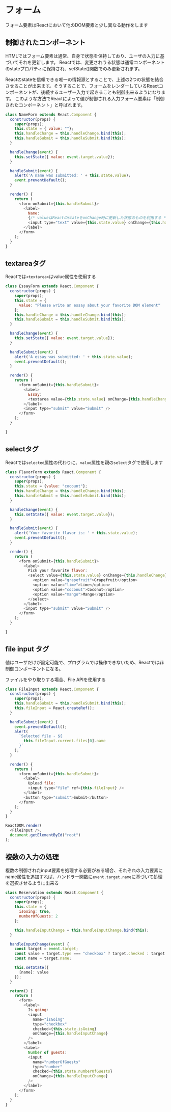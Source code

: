 # フォーム

フォーム要素はReactにおいて他のDOM要素と少し異なる動作をします

## 制御されたコンポーネント

HTMLではフォーム要素は通常、自身で状態を保持しており、ユーザの入力に基づいてそれを更新します。
Reactでは、変更されうる状態は通常コンポーネントのstateプロパティに保持され、setState()関数でのみ更新されます。

Reactのstateを信頼できる唯一の情報源とすることで、上述の2つの状態を結合させることが出来ます。そうすることで、フォームをレンダーしているReactコンポーネントが、後続するユーザー入力で起きることも制御出来るようになります。
このような方法でReactによって値が制御される入力フォーム要素は「制御されたコンポーネント」と呼ばれます。

```javascript
class NameForm extends React.Component {
  constructor(props) {
    super(props);
    this.state = { value: ""};
    this.handleChange = this.handleChange.bind(this);
    this.handleSubmit = this.handleSubmit.bind(this);
  }

  handleChange(event) {
    this.setState({ value: event.target.value});
  }

  handleSubmit(event) {
    alert('A name was submitted: ' + this.state.value);
    event.preventDefault();
  }

  render() {
    return (
      <form onSubmit={this.handleSubmit}>
        <label>
          Name:
          {/* valueはReactのstateをonChange時に更新した状態のものを利用する */}
          <input type="text" value={this.state.value} onChange={this.handleChange} />
        </label>
      </form>
    );
  }
}
```

## textareaタグ

Reactでは`<textarea>`はvalue属性を使用する

```javascript
class EssayForm extends React.Component {
  constructor(props) {
    super(props);
    this.state = {
      value: "Please write an essay about your favorite DOM element"
    };
    this.handleChange = this.handleChange.bind(this);
    this.handleSubmit = this.handleSubmit.bind(this);
  }

  handleChange(event) {
    this.setState({ value: event.target.value});
  }

  handleSubmit(event) {
    alert('A essay was submitted: ' + this.state.value);
    event.preventDefault();
  }

  render() {
    return (
      <form onSubmit={this.handleSubmit}>
        <label>
          Essay:
          <textarea value={this.state.value} onChange={this.handleChange} />
        </label>
        <input type="submit" value="Submit" />
      </form>
    );
  }

}
```

## selectタグ

Reactでは`selected`属性の代わりに、`value`属性を親の`select`タグで使用します

```javascript
class FlavorForm extends React.Component {
  constructor(props) {
    super(props);
    this.state = {value: "cocount"};
    this.handleChange = this.handleChange.bind(this);
    this.handleSubmit = this.handleSubmit.bind(this);
  }

  handleChange(event) {
    this.setState({ value: event.target.value});
  }

  handleSubmit(event) {
    alert('Your favorite flavor is: ' + this.state.value);
    event.preventDefault();
  }

  render() {
    return (
      <form onSubmit={this.handleSubmit}>
        <label>
          Pick your favorite flavor:
          <select value={this.state.value} onChange={this.handleChange}>
            <option value="grapefruit">Grapefruit</option>
            <option value="lime">Lime</option>
            <option value="coconut">Coconut</option>
            <option value="mango">Mango</option>
          </select>
        </label>
        <input type="submit" value="Submit" />
      </form>
    );
  }

}
```

## file input タグ

値はユーザだけが設定可能で、プログラムでは操作できないため、Reactでは非制御コンポーネントになる。

ファイルをやり取りする場合、File APIを使用する

```javascript
class FileInput extends React.Component {
  constructor(props) {
    super(props);
    this.handleSubmit = this.handleSubmit.bind(this);
    this.fileInput = React.createRef();
  }

  handleSubmit(event) {
    event.preventDefault();
    alert(
      `Selected file - ${
        this.fileInput.current.files[0].name
      }`
    );
  }

  render() {
    return (
      <form onSubmit={this.handleSubmit}>
        <label>
          Upload file:
          <input type="file" ref={this.fileInput} />
        </label>
        <button type="submit">Submit</button>
      </form>
    );
  }
}

ReactDOM.render(
  <FileInput />,
  document.getElementById("root")
);
```

## 複数の入力の処理

複数の制御されたinput要素を処理する必要がある場合、それぞれの入力要素にname属性を追加すれば、ハンドラー関数に`event.target.name`に基づいて処理を選択させるように出来る

```javascript
class Reservation extends React.Component {
  constructor(props) {
    super(props);
    this.state = {
      isGoing: true,
      numberOfGuests: 2
    };

    this.handleInputChange = this.handleInputChange.bind(this);
  }

  handleInputChange(event) {
    const target = event.target;
    const value = target.type === "checkbox" ? target.checked : target.value;
    const name = target.name;

    this.setState({
      [name]: value
    });
  }

  return() {
    return (
      <form>
        <label>
          Is going:
          <input
            name="isGoing"
            type="checkbox"
            checked={this.state.isGoing}
            onChange={this.handleInputChange}
          />
        </label>
        <label>
          Number of guests:
          <input
            name="numberOfGuests"
            type="number"
            checked={this.state.numberOfGuests}
            onChange={this.handleInputChange}
          />
        </label>
      </form>
    );
  }
}
```
